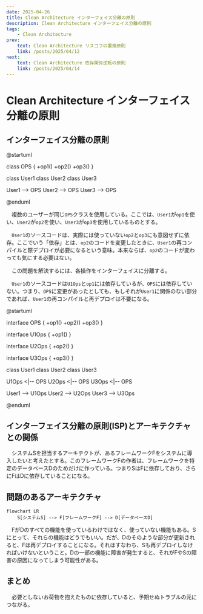 ```yaml
---
date: 2025-04-26
title: Clean Architecture インターフェイス分離の原則
description: Clean Architecture インターフェイス分離の原則
tags: 
    - Clean Architecture
prev:
    text: Clean Architecture リスコフの置換原則
    link: /posts/2025/04/12
next:
    text: Clean Architecture 依存関係逆転の原則
    link: /posts/2025/04/14
---
```


# Clean Architecture インターフェイス分離の原則

## インターフェイス分離の原則

@startuml

class OPS {
    +op1()
    +op2()
    +op3()
}

class User1
class User2
class User3

User1 --> OPS
User2 --> OPS
User3 --> OPS

@enduml


&emsp;複数のユーザーが同じ`OPS`クラスを使用している。ここでは、`User1`が`op1`を使い、`User2`が`op2`を使い、`User3`が`op3`を使用しているものとする。

&emsp;`User1`のソースコードは、実際には使っていない`op2`と`op3`にも意図せずに依存。ここでいう「依存」とは、`op2`のコードを変更したときに、`User1`の再コンパイルと際デプロイが必要になるという意味。本来ならば、`op2`のコードが変わっても気にする必要はない。

&emsp;この問題を解決するには、各操作をインターフェイスに分離する。

&emsp;`User1`のソースコードは`U1Ops`と`op1`には依存しているが、`OPS`には依存していない。つまり、`OPS`に変更があったとしても、もしそれが`User1`に関係のない部分であれば、`User1`の再コンパイルと再デプロイは不要になる。

@startuml

interface OPS {
    +op1()
    +op2()
    +op3()
}

interface U1Ops {
    +op1()
}

interface U2Ops {
    +op2()
}

interface U3Ops {
    +op3()
}

class User1
class User2
class User3

U1Ops <|-- OPS
U2Ops <|-- OPS
U3Ops <|-- OPS

User1 --> U1Ops
User2 --> U2Ops
User3 --> U3Ops

@enduml

## インターフェイス分離の原則(ISP)とアーキテクチャとの関係

&emsp;システムSを担当するアーキテクトが、あるフレームワークFをシステムに導入したいと考えたとする。このフレームワークFの作者は、フレームワークを特定のデータベースDのためだけに作っている。つまりSはFに依存しており、さらにFはDに依存していることになる。

## 問題のあるアーキテクチャ

```mermaid
flowchart LR
    S[システムS] --> F[フレームワークF] --> D[データベースD]
```

&emsp;FがDのすべての機能を使っているわけではなく、使っていない機能もある。Sにとって、それらの機能はどうでもいい。だが、Dのそのような部分が更新されると、Fは再デプロイすることになる。それはすなわち、Sも再デプロイしなければいけないということ。Dの一部の機能に障害が発生すると、それがFやSの障害の原因になってしまう可能性がある。

## まとめ

&emsp;必要としないお荷物を抱えたものに依存していると、予期せぬトラブルの元につながる。